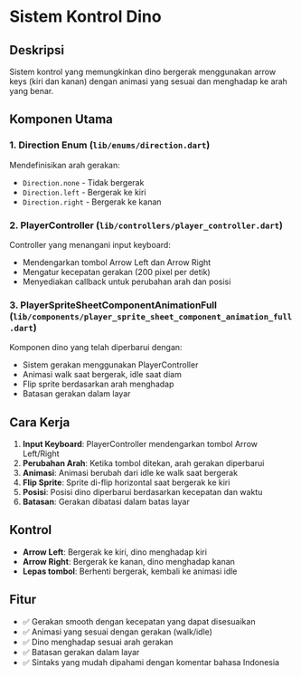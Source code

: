# Sistem Kontrol Dino

## Deskripsi
Sistem kontrol yang memungkinkan dino bergerak menggunakan arrow keys (kiri dan kanan) dengan animasi yang sesuai dan menghadap ke arah yang benar.

## Komponen Utama

### 1. Direction Enum (`lib/enums/direction.dart`)
Mendefinisikan arah gerakan:
- `Direction.none` - Tidak bergerak
- `Direction.left` - Bergerak ke kiri  
- `Direction.right` - Bergerak ke kanan

### 2. PlayerController (`lib/controllers/player_controller.dart`)
Controller yang menangani input keyboard:
- Mendengarkan tombol Arrow Left dan Arrow Right
- Mengatur kecepatan gerakan (200 pixel per detik)
- Menyediakan callback untuk perubahan arah dan posisi

### 3. PlayerSpriteSheetComponentAnimationFull (`lib/components/player_sprite_sheet_component_animation_full.dart`)
Komponen dino yang telah diperbarui dengan:
- Sistem gerakan menggunakan PlayerController
- Animasi walk saat bergerak, idle saat diam
- Flip sprite berdasarkan arah menghadap
- Batasan gerakan dalam layar

## Cara Kerja

1. **Input Keyboard**: PlayerController mendengarkan tombol Arrow Left/Right
2. **Perubahan Arah**: Ketika tombol ditekan, arah gerakan diperbarui
3. **Animasi**: Animasi berubah dari idle ke walk saat bergerak
4. **Flip Sprite**: Sprite di-flip horizontal saat bergerak ke kiri
5. **Posisi**: Posisi dino diperbarui berdasarkan kecepatan dan waktu
6. **Batasan**: Gerakan dibatasi dalam batas layar

## Kontrol
- **Arrow Left**: Bergerak ke kiri, dino menghadap kiri
- **Arrow Right**: Bergerak ke kanan, dino menghadap kanan
- **Lepas tombol**: Berhenti bergerak, kembali ke animasi idle

## Fitur
- ✅ Gerakan smooth dengan kecepatan yang dapat disesuaikan
- ✅ Animasi yang sesuai dengan gerakan (walk/idle)
- ✅ Dino menghadap sesuai arah gerakan
- ✅ Batasan gerakan dalam layar
- ✅ Sintaks yang mudah dipahami dengan komentar bahasa Indonesia
